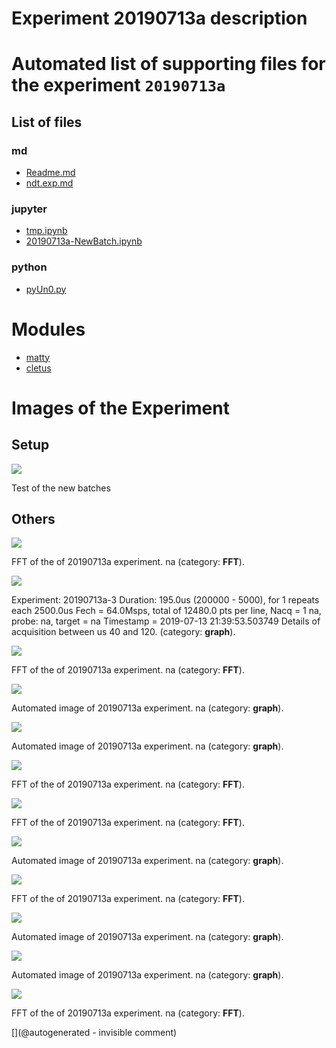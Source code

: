 # Experiment 20190713a description





# Automated list of supporting files for the __experiment `20190713a`__

## List of files

### md

* [Readme.md](/matty/20190713/Readme.md)
* [ndt.exp.md](/matty/20190713/20190713a/ndt.exp.md)


### jupyter

* [tmp.ipynb](/tmp.ipynb)
* [20190713a-NewBatch.ipynb](/matty/20190713/20190713a/20190713a-NewBatch.ipynb)


### python

* [pyUn0.py](/matty/20190713/20190713a/pyUn0.py)





# Modules

* [matty](/matty/)
* [cletus](/retired/cletus/)




# Images of the Experiment

## Setup

![](/matty/20190713/P_20190713_223932.jpg)

Test of the new batches

## Others

![](/matty/20190713/20190713b/images/20190713a-1-fft.jpg)

FFT of the of 20190713a experiment. na (category: __FFT__).

![](/matty/20190713/20190713b/images/details_40-120_20190713a-3.jpg)

Experiment: 20190713a-3
Duration: 195.0us (200000 - 5000), for 1 repeats each 2500.0us
Fech = 64.0Msps, total of 12480.0 pts per line, Nacq = 1
na, probe: na, target = na
Timestamp = 2019-07-13 21:39:53.503749
Details of acquisition between us 40 and 120. (category: __graph__).

![](/matty/20190713/20190713b/images/20190713a-2-fft.jpg)

FFT of the of 20190713a experiment. na (category: __FFT__).

![](/matty/20190713/20190713b/images/20190713a-2.jpg)

Automated image of 20190713a experiment. na (category: __graph__).

![](/matty/20190713/20190713b/images/20190713a-3.jpg)

Automated image of 20190713a experiment. na (category: __graph__).

![](/matty/20190713/20190713b/images/20190713a-3-fft.jpg)

FFT of the of 20190713a experiment. na (category: __FFT__).

![](/matty/20190713/20190713a/images/20190713a-1-fft.jpg)

FFT of the of 20190713a experiment. na (category: __FFT__).

![](/matty/20190713/20190713a/images/20190713a-1.jpg)

Automated image of 20190713a experiment. na (category: __graph__).

![](/matty/20190713/20190713a/images/20190713a-2-fft.jpg)

FFT of the of 20190713a experiment. na (category: __FFT__).

![](/matty/20190713/20190713a/images/20190713a-2.jpg)

Automated image of 20190713a experiment. na (category: __graph__).

![](/matty/20190713/20190713a/images/20190713a-3.jpg)

Automated image of 20190713a experiment. na (category: __graph__).

![](/matty/20190713/20190713a/images/20190713a-3-fft.jpg)

FFT of the of 20190713a experiment. na (category: __FFT__).










[](@autogenerated - invisible comment)